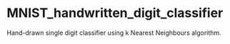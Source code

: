 # MNIST_handwritten_digit_classifier
Hand-drawn single digit classifier using k Nearest Neighbours algorithm.
